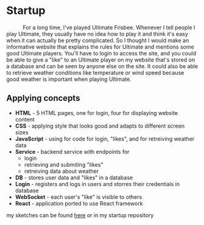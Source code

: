 # Startup

&nbsp;&nbsp;&nbsp;&nbsp;&nbsp;&nbsp;&nbsp;&nbsp;&nbsp;&nbsp;
For a long time, I've played Ultimate Frisbee. Whenever I tell people I play Ultimate, they usually have no idea how to play it and think it's easy when it can actually be pretty complicated. So I thought I would make an informative website that explains the rules for Ultimate and mentions some good Ultimate players. You'll have to login to access the site, and you could be able to give a "like" to an Ultimate player on my website that's stored on a database and can be seen by anyone else on the site. It could also be able to retrieve weather conditions like temperature or wind speed because good weather is important when playing Ultimate.  

## Applying concepts
- **HTML** - 5 HTML pages, one for login, four for displaying website content
- **CSS** - applying style that looks good and adapts to different screen sizes
- **JavaScript** - using for code for login, "likes", and for retreiving weather data
- **Service** - backend service with endpoints for
  - login
  - retrieving and submiting "likes"
  - retreiving data about weather
- **DB** - stores user data and "likes" in a database
- **Login** - registers and logs in users and storres their credentials in database
- **WebSocket** - each user's "like" is visible to others
- **React** - application ported to use React framework

my sketches can be found [here](https://github.com/reesberrett/startup/files/11438421/startup_sketches.pdf) or in my startup repository
